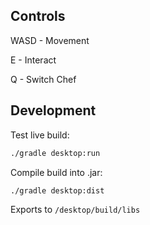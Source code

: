 ## Controls
WASD - Movement

E - Interact

Q - Switch Chef

## Development
Test live build:
```cmd
./gradle desktop:run
```

Compile build into .jar:
```bash
./gradle desktop:dist
```
Exports to `/desktop/build/libs`
